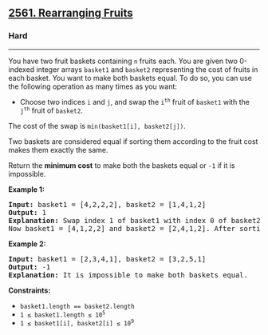 <h2><a href="https://leetcode.com/problems/rearranging-fruits/">2561. Rearranging Fruits</a></h2>
<h3>Hard</h3>
<hr>
<div>
<p>You have two fruit baskets containing <code>n</code> fruits each. You are given two 0-indexed integer arrays <code>basket1</code> and <code>basket2</code> representing the cost of fruits in each basket. You want to make both baskets equal. To do so, you can use the following operation as many times as you want:</p>

<ul>
  <li>Choose two indices <code>i</code> and <code>j</code>, and swap the <code>i<sup>th</sup></code> fruit of <code>basket1</code> with the <code>j<sup>th</sup></code> fruit of <code>basket2</code>.</li>
</ul>

<p>The cost of the swap is <code>min(basket1[i], basket2[j])</code>.</p>
<p>Two baskets are considered equal if sorting them according to the fruit cost makes them exactly the same.</p>
<p>Return the <strong>minimum cost</strong> to make both the baskets equal or <code>-1</code> if it is impossible.</p>

<p><strong class="example">Example 1:</strong></p>
<pre><strong>Input:</strong> basket1 = [4,2,2,2], basket2 = [1,4,1,2]
<strong>Output:</strong> 1
<strong>Explanation:</strong> Swap index 1 of basket1 with index 0 of basket2 (cost = min(2,1) = 1).
Now basket1 = [4,1,2,2] and basket2 = [2,4,1,2]. After sorting both, they are equal.
</pre>

<p><strong class="example">Example 2:</strong></p>
<pre><strong>Input:</strong> basket1 = [2,3,4,1], basket2 = [3,2,5,1]
<strong>Output:</strong> -1
<strong>Explanation:</strong> It is impossible to make both baskets equal.
</pre>

<p><strong>Constraints:</strong></p>
<ul>
  <li><code>basket1.length == basket2.length</code></li>
  <li><code>1 &le; basket1.length &le; 10<sup>5</sup></code></li>
  <li><code>1 &le; basket1[i], basket2[i] &le; 10<sup>9</sup></code></li>
</ul>
</div>
